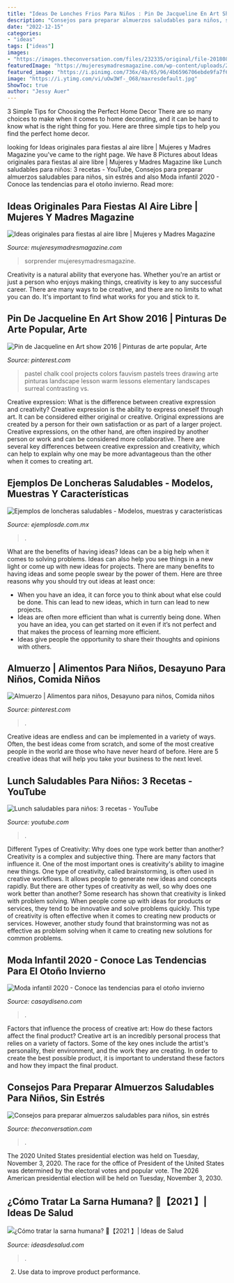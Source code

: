 ```yaml
---
title: "Ideas De Lonches Frios Para Niños : Pin De Jacqueline En Art Show 2016"
description: "Consejos para preparar almuerzos saludables para niños, sin estrés"
date: "2022-12-15"
categories:
- "ideas"
tags: ["ideas"]
images:
- "https://images.theconversation.com/files/232335/original/file-20180816-2912-vfhviz.jpg?ixlib=rb-1.1.0&amp;q=45&amp;auto=format&amp;w=496&amp;fit=clip"
featuredImage: "https://mujeresymadresmagazine.com/wp-content/uploads/2017/08/fiesta-aire-libre-ninos.jpg"
featured_image: "https://i.pinimg.com/736x/4b/65/96/4b6596706ebde9fa7f666396ad778a47--healthy-halloween-halloween-kids.jpg"
image: "https://i.ytimg.com/vi/uOw3Wf-_O68/maxresdefault.jpg"
ShowToc: true
author: "Jessy Auer"
---
```



3 Simple Tips for Choosing the Perfect Home Decor
There are so many choices to make when it comes to home decorating, and it can be hard to know what is the right thing for you. Here are three simple tips to help you find the perfect home decor.

	

		
looking for Ideas originales para fiestas al aire libre | Mujeres y Madres Magazine you've came to the right page. We have 8 Pictures about Ideas originales para fiestas al aire libre | Mujeres y Madres Magazine like Lunch saludables para niños: 3 recetas - YouTube, Consejos para preparar almuerzos saludables para niños, sin estrés and also Moda infantil 2020 - Conoce las tendencias para el otoño invierno. Read more:
		
    
## Ideas Originales Para Fiestas Al Aire Libre | Mujeres Y Madres Magazine

<img loading=lazy src="https://mujeresymadresmagazine.com/wp-content/uploads/2017/08/fiesta-aire-libre-ninos.jpg" onerror="this.onerror=null;this.src='https://tse3.mm.bing.net/th?id=OIP.NuHFivEdKc3_2wbksz7hjgHaEt&amp;pid=15.1';" alt="Ideas originales para fiestas al aire libre | Mujeres y Madres Magazine">

_Source: mujeresymadresmagazine.com_

>sorprender mujeresymadresmagazine. 

	

Creativity is a natural ability that everyone has. Whether you're an artist or just a person who enjoys making things, creativity is key to any successful career. There are many ways to be creative, and there are no limits to what you can do. It's important to find what works for you and stick to it.

    
## Pin De Jacqueline En Art Show 2016 | Pinturas De Arte Popular, Arte

<img loading=lazy src="https://i.pinimg.com/736x/f3/ec/73/f3ec73b8a25a08aec2ba540643f46b47--chalk-pastels-art-projects.jpg" onerror="this.onerror=null;this.src='https://tse4.mm.bing.net/th?id=OIP.SSdRsyJtJEktDjEA9DvuZQEsEo&amp;pid=15.1';" alt="Pin de Jacqueline en Art show 2016 | Pinturas de arte popular, Arte">

_Source: pinterest.com_

>pastel chalk cool projects colors fauvism pastels trees drawing arte pinturas landscape lesson warm lessons elementary landscapes surreal contrasting vs. 

	

Creative expression: What is the difference between creative expression and creativity?
Creative expression is the ability to express oneself through art. It can be considered either original or creative. Original expressions are created by a person for their own satisfaction or as part of a larger project. Creative expressions, on the other hand, are often inspired by another person or work and can be considered more collaborative. There are several key differences between creative expression and creativity, which can help to explain why one may be more advantageous than the other when it comes to creating art.

    
## Ejemplos De Loncheras Saludables - Modelos, Muestras Y Características

<img loading=lazy src="http://ejemplosde.com.mx/wp-content/uploads/2016/04/loncheras.jpg" onerror="this.onerror=null;this.src='https://tse4.mm.bing.net/th?id=OIP.XzdFpDO1eYWnw-NcpS5bmQHaEo&amp;pid=15.1';" alt="Ejemplos de loncheras saludables - Modelos, muestras y características">

_Source: ejemplosde.com.mx_

>. 

	

What are the benefits of having ideas?
Ideas can be a big help when it comes to solving problems. Ideas can also help you see things in a new light or come up with new ideas for projects. There are many benefits to having ideas and some people swear by the power of them. Here are three reasons why you should try out ideas at least once: 
- When you have an idea, it can force you to think about what else could be done. This can lead to new ideas, which in turn can lead to new projects. 
- Ideas are often more efficient than what is currently being done. When you have an idea, you can get started on it even if it’s not perfect and that makes the process of learning more efficient. 
- Ideas give people the opportunity to share their thoughts and opinions with others.

    
## Almuerzo | Alimentos Para Niños, Desayuno Para Niños, Comida Niños

<img loading=lazy src="https://i.pinimg.com/736x/4b/65/96/4b6596706ebde9fa7f666396ad778a47--healthy-halloween-halloween-kids.jpg" onerror="this.onerror=null;this.src='https://tse3.mm.bing.net/th?id=OIP.Y9nN4R5cvNT3wXy_mB-wMwHaKF&amp;pid=15.1';" alt="Almuerzo | Alimentos para niños, Desayuno para niños, Comida niños">

_Source: pinterest.com_

>. 

	

Creative ideas are endless and can be implemented in a variety of ways. Often, the best ideas come from scratch, and some of the most creative people in the world are those who have never heard of before. Here are 5 creative ideas that will help you take your business to the next level.

    
## Lunch Saludables Para Niños: 3 Recetas - YouTube

<img loading=lazy src="https://i.ytimg.com/vi/uOw3Wf-_O68/maxresdefault.jpg" onerror="this.onerror=null;this.src='https://tse2.mm.bing.net/th?id=OIP.U5SLonTc2eGFwApSVZyIkgHaEK&amp;pid=15.1';" alt="Lunch saludables para niños: 3 recetas - YouTube">

_Source: youtube.com_

>. 

	

Different Types of Creativity: Why does one type work better than another?
Creativity is a complex and subjective thing. There are many factors that influence it. One of the most important ones is creativity's ability to imagine new things. One type of creativity, called brainstorming, is often used in creative workflows. It allows people to generate new ideas and concepts rapidly. But there are other types of creativity as well, so why does one work better than another?
Some research has shown that creativity is linked with problem solving. When people come up with ideas for products or services, they tend to be innovative and solve problems quickly. This type of creativity is often effective when it comes to creating new products or services. However, another study found that brainstorming was not as effective as problem solving when it came to creating new solutions for common problems.

    
## Moda Infantil 2020 - Conoce Las Tendencias Para El Otoño Invierno

<img loading=lazy src="https://casaydiseno.com/wp-content/uploads/2020/09/ropa-colores-brillantes-estilo.jpg" onerror="this.onerror=null;this.src='https://tse2.mm.bing.net/th?id=OIP.rqcezEBbEXNjns1txZxiawHaLH&amp;pid=15.1';" alt="Moda infantil 2020 - Conoce las tendencias para el otoño invierno">

_Source: casaydiseno.com_

>. 

	

Factors that influence the process of creative art: How do these factors affect the final product?
Creative art is an incredibly personal process that relies on a variety of factors. Some of the key ones include the artist's personality, their environment, and the work they are creating. In order to create the best possible product, it is important to understand these factors and how they impact the final product.

    
## Consejos Para Preparar Almuerzos Saludables Para Niños, Sin Estrés

<img loading=lazy src="https://images.theconversation.com/files/232335/original/file-20180816-2912-vfhviz.jpg?ixlib=rb-1.1.0&amp;q=45&amp;auto=format&amp;w=496&amp;fit=clip" onerror="this.onerror=null;this.src='https://tse3.mm.bing.net/th?id=OIP.rwLHE6TluIZr1Mrqr08U5gHaE5&amp;pid=15.1';" alt="Consejos para preparar almuerzos saludables para niños, sin estrés">

_Source: theconversation.com_

>. 

	

The 2020 United States presidential election was held on Tuesday, November 3, 2020. The race for the office of President of the United States was determined by the electoral votes and popular vote. The 2026 American presidential election will be held on Tuesday, November 3, 2030.

    
## ¿Cómo Tratar La Sarna Humana? 🥇【2021 】| Ideas De Salud

<img loading=lazy src="https://ideasdesalud.com/wp-content/uploads/como-se-realiza-el-tratamiento-para-la-sarna-huma.jpg" onerror="this.onerror=null;this.src='https://tse2.mm.bing.net/th?id=OIP.6wfi6vDlEt_iFB2RXoyiNwHaEK&amp;pid=15.1';" alt="¿Cómo tratar la sarna humana? 🥇【2021 】| Ideas de Salud">

_Source: ideasdesalud.com_

>. 

	

2. Use data to improve product performance.

